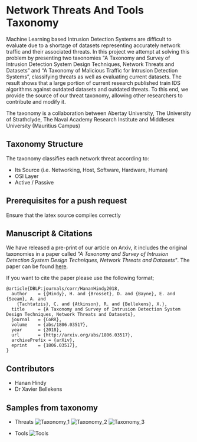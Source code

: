 # Network Threats And Tools Taxonomy

Machine Learning based Intrusion Detection Systems are difficult to evaluate due to a shortage of datasets representing accurately network traffic and their associated threats. In this project we attempt at solving this problem
by presenting two taxonomies "A Taxonomy and Survey of Intrusion Detection System Design Techniques, Network Threats and Datasets” and “A Taxonomy of Malicious Traffic for Intrusion Detection Systems”, classifying threats
as well as evaluating current datasets. The result shows that a large portion of current research published train IDS algorithms against outdated datasets and outdated threats. To this end, we provide the source of
our threat taxonomy, allowing other researchers to contribute and modify it.  

The taxonomy is a collaboration between Abertay University, The University of Strathclyde, The Naval Academy Research Institute and Middlesex University (Mauritius Campus)

## Taxonomy Structure
The taxonomy classifies each network threat according to:
- Its Source (i.e.  Networking,  Host, Software,  Hardware,  Human)
- OSI Layer
- Active / Passive
 
## Prerequisites for a push request
Ensure that the latex source compiles correctly 

## Manuscript & Citations
We have released a pre-print of our article on Arxiv, it includes the original taxonomies in a paper called *"A Taxonomy and Survey of Intrusion Detection System Design Techniques, Network Threats and Datasets"*. The paper can be found [here](https://arxiv.org/abs/1806.03517).

If you want to cite the paper please use the following format;

````
@article{DBLP:journals/corr/HananHindy2018,
  author    = {{Hindy}, H. and {Brosset}, D. and {Bayne}, E. and {Seeam}, A. and 
	{Tachtatzis}, C. and {Atkinson}, R. and {Bellekens}, X.},
  title     = {A Taxonomy and Survey of Intrusion Detection System Design Techniques, Network Threats and Datasets},
  journal   = {CoRR},
  volume    = {abs/1806.03517},
  year      = {2018},
  url       = {http://arxiv.org/abs/1806.03517},
  archivePrefix = {arXiv},
  eprint    = {1806.03517},
}
````

## Contributors
- Hanan Hindy
- Dr Xavier Bellekens

## Samples from taxonomy
- Threats 
![Taxonomy_1](https://github.com/AbertayMachineLearningGroup/network-threats-taxonomy/blob/master/images/Taxonomy_1.PNG)
![Taxonomy_2](https://github.com/AbertayMachineLearningGroup/network-threats-taxonomy/blob/master/images/Taxonomy_2.PNG)
![Taxonomy_3](https://github.com/AbertayMachineLearningGroup/network-threats-taxonomy/blob/master/images/Taxonomy_3.PNG)

- Tools
![Tools](https://github.com/AbertayMachineLearningGroup/network-threats-taxonomy/blob/master/images/Tools.PNG)